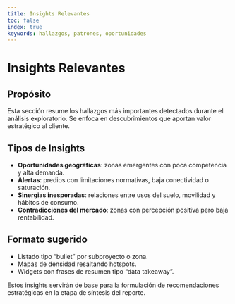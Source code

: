 ```yaml
---
title: Insights Relevantes
toc: false
index: true
keywords: hallazgos, patrones, oportunidades
---
```


# Insights Relevantes

## Propósito

Esta sección resume los hallazgos más importantes detectados durante el análisis exploratorio. Se enfoca en descubrimientos que aportan valor estratégico al cliente.

## Tipos de Insights

- **Oportunidades geográficas**: zonas emergentes con poca competencia y alta demanda.
- **Alertas**: predios con limitaciones normativas, baja conectividad o saturación.
- **Sinergias inesperadas**: relaciones entre usos del suelo, movilidad y hábitos de consumo.
- **Contradicciones del mercado**: zonas con percepción positiva pero baja rentabilidad.

## Formato sugerido

- Listado tipo “bullet” por subproyecto o zona.
- Mapas de densidad resaltando hotspots.
- Widgets con frases de resumen tipo “data takeaway”.

Estos insights servirán de base para la formulación de recomendaciones estratégicas en la etapa de síntesis del reporte.
